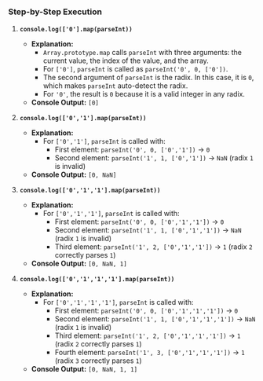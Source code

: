 ### Step-by-Step Execution

1. **`console.log(['0'].map(parseInt))`**
   - **Explanation:**
     - `Array.prototype.map` calls `parseInt` with three arguments: the current value, the index of the value, and the array.
     - For `['0']`, `parseInt` is called as `parseInt('0', 0, ['0'])`.
     - The second argument of `parseInt` is the radix. In this case, it is `0`, which makes `parseInt` auto-detect the radix.
     - For `'0'`, the result is `0` because it is a valid integer in any radix.
   - **Console Output:** `[0]`

2. **`console.log(['0','1'].map(parseInt))`**
   - **Explanation:**
     - For `['0','1']`, `parseInt` is called with:
       - First element: `parseInt('0', 0, ['0','1'])` → `0`
       - Second element: `parseInt('1', 1, ['0','1'])` → `NaN` (radix `1` is invalid)
   - **Console Output:** `[0, NaN]`

3. **`console.log(['0','1','1'].map(parseInt))`**
   - **Explanation:**
     - For `['0','1','1']`, `parseInt` is called with:
       - First element: `parseInt('0', 0, ['0','1','1'])` → `0`
       - Second element: `parseInt('1', 1, ['0','1','1'])` → `NaN` (radix `1` is invalid)
       - Third element: `parseInt('1', 2, ['0','1','1'])` → `1` (radix `2` correctly parses `1`)
   - **Console Output:** `[0, NaN, 1]`

4. **`console.log(['0','1','1','1'].map(parseInt))`**
   - **Explanation:**
     - For `['0','1','1','1']`, `parseInt` is called with:
       - First element: `parseInt('0', 0, ['0','1','1','1'])` → `0`
       - Second element: `parseInt('1', 1, ['0','1','1','1'])` → `NaN` (radix `1` is invalid)
       - Third element: `parseInt('1', 2, ['0','1','1','1'])` → `1` (radix `2` correctly parses `1`)
       - Fourth element: `parseInt('1', 3, ['0','1','1','1'])` → `1` (radix `3` correctly parses `1`)
   - **Console Output:** `[0, NaN, 1, 1]`
